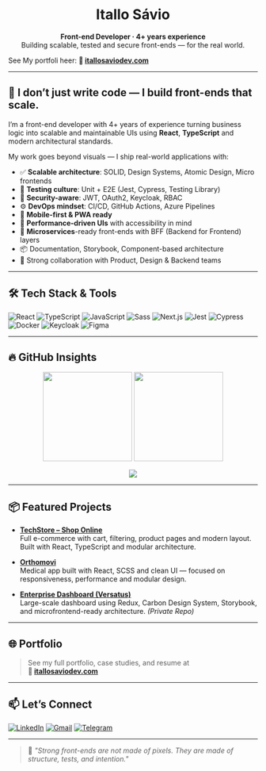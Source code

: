 <!-- README.md -->

<h1 align="center">Itallo Sávio</h1>
<p align="center">
  <b>Front-end Developer · 4+ years experience</b><br>
  Building scalable, tested and secure front-ends — for the real world.

  See My portfoli heer:  **🔗 [itallosaviodev.com](https://itallosaviodev.com)**
</p>

---

## 🚀 I don’t just write code — I build front-ends that scale.

I’m a front-end developer with 4+ years of experience turning business logic into scalable and maintainable UIs using **React**, **TypeScript** and modern architectural standards.

My work goes beyond visuals — I ship real-world applications with:

- ✅ **Scalable architecture**: SOLID, Design Systems, Atomic Design, Micro frontends  
- 🧪 **Testing culture**: Unit + E2E (Jest, Cypress, Testing Library)  
- 🔐 **Security-aware**: JWT, OAuth2, Keycloak, RBAC  
- ⚙️ **DevOps mindset**: CI/CD, GitHub Actions, Azure Pipelines  
- 📱 **Mobile-first & PWA ready**  
- 🎯 **Performance-driven UIs** with accessibility in mind  
- 🧩 **Microservices**-ready front-ends with BFF (Backend for Frontend) layers  
- 📦 Documentation, Storybook, Component-based architecture  
- 🤝 Strong collaboration with Product, Design & Backend teams  

---

## 🛠️ Tech Stack & Tools

![React](https://img.shields.io/badge/-React-20232A?style=flat-square&logo=react&logoColor=61DAFB)
![TypeScript](https://img.shields.io/badge/-TypeScript-3178C6?style=flat-square&logo=typescript&logoColor=fff)
![JavaScript](https://img.shields.io/badge/-JavaScript-F7DF1E?style=flat-square&logo=javascript&logoColor=000)
![Sass](https://img.shields.io/badge/-Sass-CC6699?style=flat-square&logo=sass&logoColor=fff)
![Next.js](https://img.shields.io/badge/-Next.js-000000?style=flat-square&logo=nextdotjs)
![Jest](https://img.shields.io/badge/-Jest-C21325?style=flat-square&logo=jest&logoColor=fff)
![Cypress](https://img.shields.io/badge/-Cypress-17202C?style=flat-square&logo=cypress)
![Docker](https://img.shields.io/badge/-Docker-2496ED?style=flat-square&logo=docker&logoColor=fff)
![Keycloak](https://img.shields.io/badge/-Keycloak-0064a5?style=flat-square&logo=keycloak&logoColor=fff)
![Figma](https://img.shields.io/badge/-Figma-F24E1E?style=flat-square&logo=figma&logoColor=fff)

---

## 🔥 GitHub Insights

<p align="center">
  <img height="180em" src="https://github-readme-stats.vercel.app/api?username=itallovasconcelos&show_icons=true&theme=radical&include_all_commits=true&count_private=true"/>
  <img height="180em" src="https://github-readme-stats.vercel.app/api/top-langs/?username=itallovasconcelos&layout=compact&langs_count=7&theme=radical"/>
</p>

<p align="center">
  <img src="https://streak-stats.demolab.com?user=itallovasconcelos&theme=radical&hide_border=true"/>
</p>

---

## 📦 Featured Projects

- **[TechStore – Shop Online](https://github.com/ItalloVasconcelos/techstore---shop-online)**  
  Full e-commerce with cart, filtering, product pages and modern layout. Built with React, TypeScript and modular architecture.

- **[Orthomovi](https://github.com/ItalloVasconcelos/Orthomovi)**  
  Medical app built with React, SCSS and clean UI — focused on responsiveness, performance and modular design.


- **[Enterprise Dashboard (Versatus)](#)**  
  Large-scale dashboard using Redux, Carbon Design System, Storybook, and microfrontend-ready architecture. *(Private Repo)*

---

## 🌐 Portfolio

> See my full portfolio, case studies, and resume at  
> **🔗 [itallosaviodev.com](https://itallosaviodev.com)**

---

## 📫 Let’s Connect

[![LinkedIn](https://img.shields.io/badge/-LinkedIn-0077B5?style=flat&logo=linkedin&logoColor=white)](https://www.linkedin.com/in/itallo-vasconcelos-7441b4158/)
[![Gmail](https://img.shields.io/badge/-Email-D14836?style=flat&logo=gmail&logoColor=white)](mailto:itallo.prog@gmail.com)
[![Telegram](https://img.shields.io/badge/-Telegram-2CA5E0?style=flat&logo=telegram&logoColor=white)](https://t.me/ItalloVasconcelos)

---

> 🧠 _"Strong front-ends are not made of pixels. They are made of structure, tests, and intention."_
